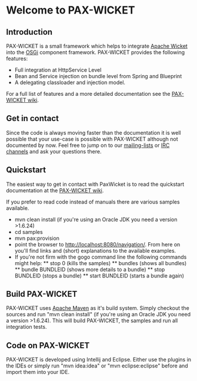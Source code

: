 # Welcome to PAX-WICKET

## Introduction

PAX-WICKET is a small framework which helps to integrate [Apache Wicket](http://wicket.apache.org)
into the [OSGi](http://www.osgi.org) component framework. PAX-WICKET provides the following features:

* Full integration at HttpService Level
* Bean and Service injection on bundle level from Spring and Blueprint
* A delegating classloader and injection model.

For a full list of features and a more detailed documentation see the
[PAX-WICKET wiki](http://ops4j1.jira.com/wiki/display/paxwicket/Pax+Wicket).

## Get in contact

Since the code is always moving faster than the documentation it is well possible that your use-case is
possible with PAX-WICKET although not documented by now. Feel free to jump on to our [mailing-lists](http://ops4j1.jira.com/wiki/display/ops4j/listinfo)
or [IRC channels](https://ops4j1.jira.com/wiki/display/ops4j/ircinfo) and ask your questions there.

## Quickstart

The easiest way to get in contact with PaxWicket is to read the quickstart documentation at the
[PAX-WICKET wiki](http://ops4j1.jira.com/wiki/display/paxwicket/Pax+Wicket).

If you prefer to read code instead of manuals there are various samples available.

* mvn clean install (if you're using an Oracle JDK you need a version >1.6.24)
* cd samples
* mvn pax:provision
* point the browser to [http://localhost:8080/navigation/](http://localhost:8080/navigation/). From here on you'll find links and (short) explanations to the available examples.
* If you're not firm with the gogo command line the following commands might help:
** stop 0 (kills the samples)
** bundles (shows all bundles)
** bundle BUNDLEID (shows more details to a bundle)
** stop BUNDLEID (stops a bundle)
** start BUNDLEID (starts a bundle again)

## Build PAX-WICKET

PAX-WICKET uses [Apache Maven](http://maven.apache.org) as it's build system. Simply checkout the sources and run
"mvn clean install" (if you're using an Oracle JDK you need a version >1.6.24). This will build PAX-WICKET, the 
samples and run all integration tests.

## Code on PAX-WICKET

PAX-WICKET is developed using Intellij and Eclipse. Either use the plugins in the IDEs or simply run "mvn idea:idea"
or "mvn eclipse:eclipse" before and import them into your IDE.

